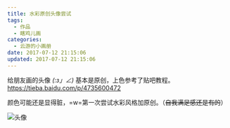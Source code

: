 ```yaml
---
title: 水彩原创头像尝试
tags:
  - 作品
  - 瞎鸡儿画
categories:
  - 云游的小画册
date: 2017-07-12 21:15:06
updated: 2017-07-12 21:15:06
---
```


给朋友画的头像 _(:з」∠)_
基本是原创，上色参考了贴吧教程。
<https://tieba.baidu.com/p/4735600472>

颜色可能还是显得脏，=w=第一次尝试水彩风格加原创。（<del>自我满足感还是有的</del>）

![头像](https://cdn.yunyoujun.cn/img/draw/duo-water.jpg)
